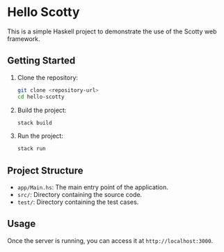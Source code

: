 # Hello Scotty

This is a simple Haskell project to demonstrate the use of the Scotty web framework.

## Getting Started

1. Clone the repository:
    ```sh
    git clone <repository-url>
    cd hello-scotty
    ```

2. Build the project:
    ```sh
    stack build
    ```

3. Run the project:
    ```sh
    stack run
    ```

## Project Structure

- `app/Main.hs`: The main entry point of the application.
- `src/`: Directory containing the source code.
- `test/`: Directory containing the test cases.

## Usage

Once the server is running, you can access it at `http://localhost:3000`.
